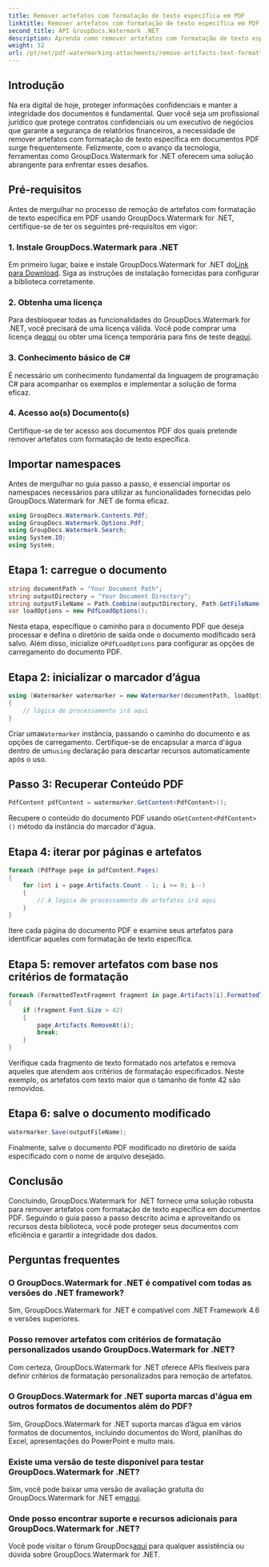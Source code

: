 ```yaml
---
title: Remover artefatos com formatação de texto específica em PDF
linktitle: Remover artefatos com formatação de texto específica em PDF
second_title: API GroupDocs.Watermark .NET
description: Aprenda como remover artefatos com formatação de texto específica em PDF usando GroupDocs para .NET. Siga nosso guia passo a passo.
weight: 32
url: /pt/net/pdf-watermarking-attachments/remove-artifacts-text-formatting-pdf/
---
```

## Introdução
Na era digital de hoje, proteger informações confidenciais e manter a integridade dos documentos é fundamental. Quer você seja um profissional jurídico que protege contratos confidenciais ou um executivo de negócios que garante a segurança de relatórios financeiros, a necessidade de remover artefatos com formatação de texto específica em documentos PDF surge frequentemente. Felizmente, com o avanço da tecnologia, ferramentas como GroupDocs.Watermark for .NET oferecem uma solução abrangente para enfrentar esses desafios.
## Pré-requisitos
Antes de mergulhar no processo de remoção de artefatos com formatação de texto específica em PDF usando GroupDocs.Watermark for .NET, certifique-se de ter os seguintes pré-requisitos em vigor:
### 1. Instale GroupDocs.Watermark para .NET
 Em primeiro lugar, baixe e instale GroupDocs.Watermark for .NET do[Link para Download](https://releases.groupdocs.com/Watermark/net/). Siga as instruções de instalação fornecidas para configurar a biblioteca corretamente.
### 2. Obtenha uma licença
Para desbloquear todas as funcionalidades do GroupDocs.Watermark for .NET, você precisará de uma licença válida. Você pode comprar uma licença de[aqui](https://purchase.groupdocs.com/buy) ou obter uma licença temporária para fins de teste de[aqui](https://purchase.groupdocs.com/temporary-license/).
### 3. Conhecimento básico de C#
É necessário um conhecimento fundamental da linguagem de programação C# para acompanhar os exemplos e implementar a solução de forma eficaz.
### 4. Acesso ao(s) Documento(s)
Certifique-se de ter acesso aos documentos PDF dos quais pretende remover artefatos com formatação de texto específica.

## Importar namespaces
Antes de mergulhar no guia passo a passo, é essencial importar os namespaces necessários para utilizar as funcionalidades fornecidas pelo GroupDocs.Watermark for .NET de forma eficaz.
```csharp
using GroupDocs.Watermark.Contents.Pdf;
using GroupDocs.Watermark.Options.Pdf;
using GroupDocs.Watermark.Search;
using System.IO;
using System;
```
## Etapa 1: carregue o documento
```csharp
string documentPath = "Your Document Path";
string outputDirectory = "Your Document Directory";
string outputFileName = Path.Combine(outputDirectory, Path.GetFileName(documentPath));
var loadOptions = new PdfLoadOptions();
```
 Nesta etapa, especifique o caminho para o documento PDF que deseja processar e defina o diretório de saída onde o documento modificado será salvo. Além disso, inicialize o`PdfLoadOptions` para configurar as opções de carregamento do documento PDF.
## Etapa 2: inicializar o marcador d’água
```csharp
using (Watermarker watermarker = new Watermarker(documentPath, loadOptions))
{
    // lógica de processamento irá aqui
}
```
 Criar uma`Watermarker` instância, passando o caminho do documento e as opções de carregamento. Certifique-se de encapsular a marca d'água dentro de um`using` declaração para descartar recursos automaticamente após o uso.
## Passo 3: Recuperar Conteúdo PDF
```csharp
PdfContent pdfContent = watermarker.GetContent<PdfContent>();
```
 Recupere o conteúdo do documento PDF usando o`GetContent<PdfContent>()` método da instância do marcador d'água.
## Etapa 4: iterar por páginas e artefatos
```csharp
foreach (PdfPage page in pdfContent.Pages)
{
    for (int i = page.Artifacts.Count - 1; i >= 0; i--)
    {
        // A lógica de processamento de artefatos irá aqui
    }
}
```
Itere cada página do documento PDF e examine seus artefatos para identificar aqueles com formatação de texto específica.
## Etapa 5: remover artefatos com base nos critérios de formatação
```csharp
foreach (FormattedTextFragment fragment in page.Artifacts[i].FormattedTextFragments)
{
    if (fragment.Font.Size > 42)
    {
        page.Artifacts.RemoveAt(i);
        break;
    }
}
```
Verifique cada fragmento de texto formatado nos artefatos e remova aqueles que atendem aos critérios de formatação especificados. Neste exemplo, os artefatos com texto maior que o tamanho de fonte 42 são removidos.
## Etapa 6: salve o documento modificado
```csharp
watermarker.Save(outputFileName);
```
Finalmente, salve o documento PDF modificado no diretório de saída especificado com o nome de arquivo desejado.

## Conclusão
Concluindo, GroupDocs.Watermark for .NET fornece uma solução robusta para remover artefatos com formatação de texto específica em documentos PDF. Seguindo o guia passo a passo descrito acima e aproveitando os recursos desta biblioteca, você pode proteger seus documentos com eficiência e garantir a integridade dos dados.
## Perguntas frequentes
### O GroupDocs.Watermark for .NET é compatível com todas as versões do .NET framework?
Sim, GroupDocs.Watermark for .NET é compatível com .NET Framework 4.6 e versões superiores.
### Posso remover artefatos com critérios de formatação personalizados usando GroupDocs.Watermark for .NET?
Com certeza, GroupDocs.Watermark for .NET oferece APIs flexíveis para definir critérios de formatação personalizados para remoção de artefatos.
### O GroupDocs.Watermark for .NET suporta marcas d'água em outros formatos de documentos além do PDF?
Sim, GroupDocs.Watermark for .NET suporta marcas d’água em vários formatos de documentos, incluindo documentos do Word, planilhas do Excel, apresentações do PowerPoint e muito mais.
### Existe uma versão de teste disponível para testar GroupDocs.Watermark for .NET?
 Sim, você pode baixar uma versão de avaliação gratuita do GroupDocs.Watermark for .NET em[aqui](https://releases.groupdocs.com/).
### Onde posso encontrar suporte e recursos adicionais para GroupDocs.Watermark for .NET?
 Você pode visitar o fórum GroupDocs[aqui](https://forum.groupdocs.com/c/watermark/19) para qualquer assistência ou dúvida sobre GroupDocs.Watermark for .NET.
